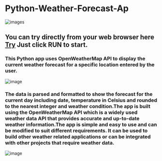 # Python-Weather-Forecast-Ap

![images](https://user-images.githubusercontent.com/94692820/212484300-b10a1cba-acde-416c-aad8-c65a41047275.jpg)

## You can try directly from your web browser here <a href="https://replit.com/@x-normalize/Python-Weather-Forecast-App?v=1">Try<a/> Just click RUN to start.


###     This Python app uses OpenWeatherMap API to display the current weather forecast for a specific location entered by the user. 
![image](https://user-images.githubusercontent.com/94692820/212485289-ce0b0830-6f78-4c28-aaf8-c089df8f319b.png)
###     The data is parsed and formatted to show the forecast for the current day including date, temperature in Celsius and rounded to the nearest integer and weather condition.The app is built using the OpenWeatherMap API which is a widely used weather data API that provides accurate and up-to-date weather information.The app is simple and easy to use and can be modified to suit different requirements. It can be used to build other weather related applications or can be integrated with other projects that require weather data.

![image](https://user-images.githubusercontent.com/94692820/212485486-1309486b-fe44-425b-a006-eaf301c96003.png)



